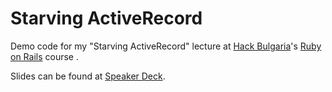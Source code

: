 Starving ActiveRecord
=====================

Demo code for my "Starving ActiveRecord" lecture at [Hack Bulgaria](https://hackbulgaria.com/)'s [Ruby on Rails](http://rails.hackbulgaria.com/) course
.

Slides can be found at [Speaker Deck](https://speakerdeck.com/rstankov/starving-activerecord).


